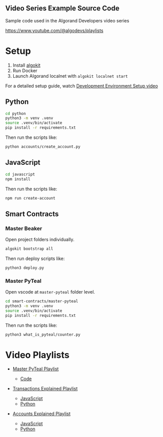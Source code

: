 Video Series Example Source Code
---------------------------------

Sample code used in the Algorand Developers video series

https://www.youtube.com/@algodevs/playlists


# Setup 

1. Install [algokit](https://github.com/algorandfoundation/algokit-cli) 
2. Run Docker
3. Launch Algorand localnet with `algokit localnet start`

For a detailed setup guide, watch [Development Environment Setup video](https://youtube.com/playlist?list=PLwRyHoehE434xvOtN6iwwGDHcZuyad0SN)

## Python

```sh
cd python
python3 -m venv .venv
source .venv/bin/activate
pip install -r requirements.txt
```

Then run the scripts like: 

```sh
python accounts/create_account.py
```

## JavaScript

```sh
cd javascript
npm install
```

Then run the scripts like:

```sh
npm run create-account
```

## Smart Contracts

### Master Beaker

Open project folders individually.

```sh
algokit bootstrap all
```

Then run deploy scripts like:

```sh
python3 deploy.py
```

### Master PyTeal

Open vscode at `master-pyteal` folder level.

```sh
cd smart-contracts/master-pyteal
python3 -m venv .venv
source .venv/bin/activate
pip install -r requirements.txt
```

Then run the scripts like: 
```sh
python3 what_is_pyteal/counter.py
```

# Video Playlists


- [Master PyTeal Playlist](https://www.youtube.com/watch?v=yEFUv760I8A&list=PLwRyHoehE435ttTjvFZA-DyqHYIYc26K_&ab_channel=AlgorandDevelopers)

    - [Code](smart-contracts/pyteal) 


- [Transactions Explained Playlist](https://www.youtube.com/watch?v=V-tuqNx8GRI&list=PLwRyHoehE4341Vctov5Uj6Z3Dko1_MRBF&ab_channel=AlgorandDevelopers)

    - [JavaScript](javascript/src/transactions)
    - [Python](python/transactions)

- [Accounts Explained Playlist](https://www.youtube.com/watch?v=TnpGO0P0BA0&list=PLwRyHoehE437YMCUb0oiPI-lIKKIND3xZ&ab_channel=AlgorandDevelopers)

    - [JavaScript](javascript/src/accounts)
    - [Python](python/accounts)
